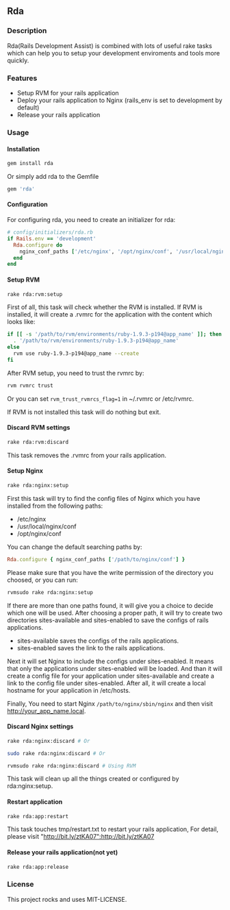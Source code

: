 ## Rda

### Description

Rda(Rails Development Assist) is combined with lots of useful rake tasks which can help you to setup your development enviroments and tools more quickly.

### Features

* Setup RVM for your rails application
* Deploy your rails application to Nginx (rails_env is set to development by default)
* Release your rails application

### Usage

#### Installation

```bash
gem install rda
```

Or simply add rda to the Gemfile

```ruby
gem 'rda'
```

#### Configuration

For configuring rda, you need to create an initializer for rda:

```ruby
# config/initializers/rda.rb
if Rails.env == 'development'
  Rda.configure do
    nginx_conf_paths ['/etc/nginx', '/opt/nginx/conf', '/usr/local/nginx/conf']
  end
end
```

#### Setup RVM

```bash
rake rda:rvm:setup
```

First of all, this task will check whether the RVM is installed. If RVM is installed, it will create a .rvmrc for the application with the content which looks like:

```bash
if [[ -s '/path/to/rvm/environments/ruby-1.9.3-p194@app_name' ]]; then
  . '/path/to/rvm/environments/ruby-1.9.3-p194@app_name'
else
  rvm use ruby-1.9.3-p194@app_name --create
fi
```

After RVM setup, you need to trust the rvmrc by:

```bash
rvm rvmrc trust
```

Or you can set `rvm_trust_rvmrcs_flag=1` in ~/.rvmrc or /etc/rvmrc.

If RVM is not installed this task will do nothing but exit.

#### Discard RVM settings

```bash
rake rda:rvm:discard
```

This task removes the .rvmrc from your rails application.

#### Setup Nginx

```bash
rake rda:nginx:setup
```

First this task will try to find the config files of Nginx which you have installed from the following paths:

* /etc/nginx
* /usr/local/nginx/conf
* /opt/nginx/conf

You can change the default searching paths by:

```ruby
Rda.configure { nginx_conf_paths ['/path/to/nginx/conf'] }
```

Please make sure that you have the write permission of the directory you choosed, or you can run:

```bash
rvmsudo rake rda:nginx:setup
```

If there are more than one paths found, it will give you a choice to decide which one will be used. After choosing a proper path, it will try to create two directories sites-available and sites-enabled to save the configs of rails applications.

* sites-available saves the configs of the rails applications.
* sites-enabled saves the link to the rails applications.

Next it will set Nginx to include the configs under sites-enabled. It means that only the applications under sites-enabled will be loaded. And than it will create a config file for your application under sites-available and create a link to the config file under sites-enabled. After all, it will create a local hostname for your application in /etc/hosts.


Finally, You need to start Nginx `/path/to/nginx/sbin/nginx` and then visit http://your_app_name.local.

#### Discard Nginx settings

```bash
rake rda:nginx:discard # Or

sudo rake rda:nginx:discard # Or

rvmsudo rake rda:nginx:discard # Using RVM
```

This task will clean up all the things created or configured by rda:nginx:setup.

#### Restart application

```bash
rake rda:app:restart
```

This task touches tmp/restart.txt to restart your rails application, For detail, please visit "http://bit.ly/ztKA07":http://bit.ly/ztKA07

#### Release your rails application(not yet)

```bash
rake rda:app:release
```

### License

This project rocks and uses MIT-LICENSE.
